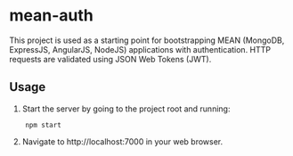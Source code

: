 # mean-auth

This project is used as a starting point for bootstrapping MEAN (MongoDB, ExpressJS, AngularJS, NodeJS) applications with authentication. HTTP requests are validated using JSON Web Tokens (JWT).

## Usage

1. Start the server by going to the project root and running:
```	
    npm start
```

2. Navigate to http://localhost:7000 in your web browser.

